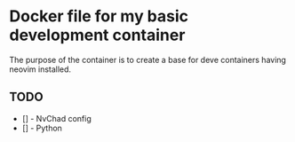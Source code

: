 # Docker file for my basic development container

The purpose of the container is to create a base for deve containers having neovim installed.

## TODO
- [] - NvChad config
- [] - Python
